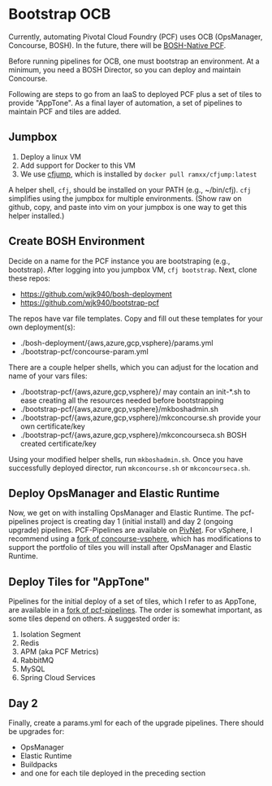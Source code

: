 # Bootstrap OCB

Currently, automating Pivotal Cloud Foundry (PCF) uses OCB (OpsManager, Concourse, BOSH). In the future, there will be [BOSH-Native PCF](http://bosh-native-pcf-docs.pezapp.io/pcfbosh/index.html).

Before running pipelines for OCB, one must bootstrap an environment. At a minimum, you need a BOSH Director, so you can deploy and maintain Concourse.

Following are steps to go from an IaaS to deployed PCF plus a set of tiles to provide "AppTone". As a final layer of automation, a set of pipelines to maintain PCF and tiles are added.

## Jumpbox

1. Deploy a linux VM
2. Add support for Docker to this VM
3. We use [cfjump](https://github.com/RamXX/cfjump), which is installed by `docker pull ramxx/cfjump:latest`

A helper shell, `cfj`, should be installed on your PATH (e.g., ~/bin/cfj). `cfj` simplifies using the jumpbox for multiple environments. (Show raw on github, copy, and paste into vim on your jumpbox is one way to get this helper installed.)

## Create BOSH Environment

Decide on a name for the PCF instance you are bootstraping (e.g., bootstrap). After logging into you jumpbox VM, `cfj bootstrap`.
Next, clone these repos:

* https://github.com/wjk940/bosh-deployment
* https://github.com/wjk940/bootstrap-pcf

The repos have var file templates. Copy and fill out these templates for your own deployment(s):

* ./bosh-deployment/{aws,azure,gcp,vsphere}/params.yml
* ./bootstrap-pcf/concourse-param.yml

There are a couple helper shells, which you can adjust for the location and name of your vars files:

* ./bootstrap-pcf/{aws,azure,gcp,vsphere}/ may contain an init-*.sh to ease creating all the resources needed before bootstrapping
* ./bootstrap-pcf/{aws,azure,gcp,vsphere}/mkboshadmin.sh
* ./bootstrap-pcf/{aws,azure,gcp,vsphere}/mkconcourse.sh provide your own certificate/key
* ./bootstrap-pcf/{aws,azure,gcp,vsphere}/mkconcourseca.sh BOSH created certificate/key

Using your modified helper shells, run `mkboshadmin.sh`. Once you have successfully deployed director, run `mkconcourse.sh` or `mkconcourseca.sh`.

## Deploy OpsManager and Elastic Runtime

Now, we get on with installing OpsManager and Elastic Runtime. The pcf-pipelines project is creating day 1 (initial install) and day 2 (ongoing upgrade) pipelines. PCF-Pipelines are available on [PivNet](https://network.pivotal.io/products/pcf-automation). For vSphere, I recommend using a [fork of concourse-vsphere](https://github.com/wjk940/concourse-vsphere), which has modifications to support the portfolio of tiles you will install after OpsManager and Elastic Runtime.

## Deploy Tiles for "AppTone"
Pipelines for the initial deploy of a set of tiles, which I refer to as AppTone, are available in a [fork of pcf-pipelines](https://github.com/wjk940/pcf-pipelines). The order is somewhat important, as some tiles depend on others. A suggested order is:

1. Isolation Segment
2. Redis
3. APM (aka PCF Metrics)
4. RabbitMQ
5. MySQL
6. Spring Cloud Services

## Day 2
Finally, create a params.yml for each of the upgrade pipelines. There should be upgrades for:

* OpsManager
* Elastic Runtime
* Buildpacks
* and one for each tile deployed in the preceding section